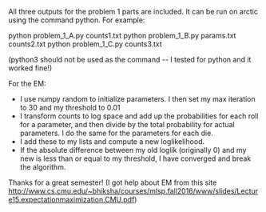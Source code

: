All three outputs for the problem 1 parts are included. It can be run on arctic using the command python. For example:

python problem_1_A.py counts1.txt
python problem_1_B.py params.txt counts2.txt
python problem_1_C.py counts3.txt

(python3 should not be used as the command -- I tested for python and it worked fine!)


For the EM:

* I use numpy random to initialize parameters. I then set my max iteration to 30 and my threshold to 0.01
* I transform counts to log space and add up the probabilities for each roll for a parameter, and then divide by the total probability for actual parameters. I do the same for the parameters for each die. 
* I add these to my lists and compute a new loglikelihood. 
* If the absolute difference between my old loglik (originally 0) and my new is less than or equal to my threshold, I have converged and break the algorithm. 


Thanks for a great semester! (I got help about EM from this site http://www.cs.cmu.edu/~bhiksha/courses/mlsp.fall2016/www/slides/Lecture15.expectationmaximization.CMU.pdf)